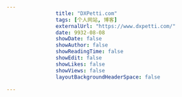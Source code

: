 ---
                title: "DXPetti.com"
                tags: [个人网站, 博客]
                externalUrl: "https://www.dxpetti.com/"
                date: 9932-08-08
                showDate: false
                showAuthor: false
                showReadingTime: false
                showEdit: false
                showLikes: false
                showViews: false
                layoutBackgroundHeaderSpace: false
                ---

